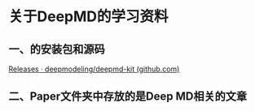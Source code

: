 # 关于DeepMD的学习资料

## 一、的安装包和源码

[Releases · deepmodeling/deepmd-kit (github.com)](https://github.com/deepmodeling/deepmd-kit/releases)



## 二、Paper文件夹中存放的是Deep MD相关的文章
